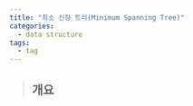 ```yaml
---
title: "최소 신장 트리(Minimum Spanning Tree)"
categories:
  - data structure
tags:
  - tag
---
```

> ## 개요
